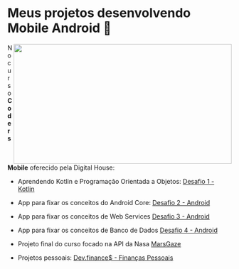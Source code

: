 

# Meus projetos desenvolvendo Mobile Android 📱

<img width="490" height="270" src="https://media.giphy.com/media/1BcSawJYHPjfHekFYe/giphy.gif" align=right>

 No curso **Coders Mobile** oferecido pela Digital House:
- Aprendendo Kotlin e Programação Orientada a Objetos:
[Desafio 1 - Kotlin](https://github.com/angelcomp/Desafio-Integrador-1)
 
- App para fixar os conceitos do Android Core:
[Desafio 2 - Android](https://github.com/angelcomp/Desafio-Integrador-2)
   
-  App para fixar os conceitos de Web Services
[Desafio 3 - Android](https://github.com/angelcomp/Desafio-Integrador-3)
   
-  App para fixar os conceitos de Banco de Dados
[Desafio 4 - Android](https://github.com/angelcomp/Desafio-Integrador-4)

-  Projeto final do curso focado na API da Nasa
[MarsGaze](https://github.com/MarsGaze/MarsGaze)

- Projetos pessoais:
[Dev.finance$ - Finanças Pessoais](https://github.com/angelcomp/app-maratona-discover)
